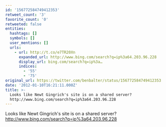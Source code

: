 ```yaml
---
id: '156772584749412353'
retweet_count: '3'
favorite_count: '0'
retweeted: false
entities:
  hashtags: []
  symbols: []
  user_mentions: []
  urls:
    - url: http://t.co/e7TR20Xn
      expanded_url: http://www.bing.com/search?q=ip%3a64.203.96.228
      display_url: bing.com/search?q=ip%3a…
      indices:
        - '55'
        - '75'
original_url: https://twitter.com/benbalter/status/156772584749412353
date: '2012-01-10T16:21:11.000Z'
title: >-
  Looks like Newt Gingrich's site is on a shared server?
  http://www.bing.com/search?q=ip%3a64.203.96.228
---
```


Looks like Newt Gingrich's site is on a shared server? http://www.bing.com/search?q=ip%3a64.203.96.228